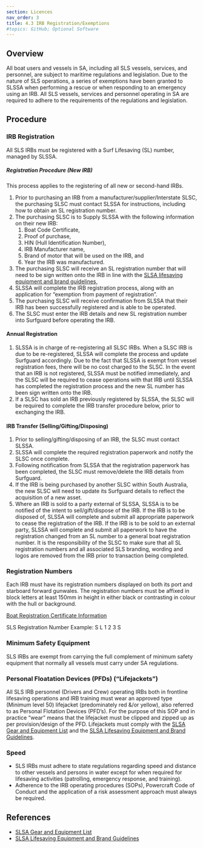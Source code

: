 ```yaml
---
section: Licences
nav_order: 3
title: 4.3 IRB Registration/Exemptions
#topics: GitHub; Optional Software
---
```


## Overview

All boat users and vessels in SA, including all SLS vessels, services, and personnel, are subject to maritime regulations and legislation. Due to the nature of SLS operations, a series of exemptions have been granted to SLSSA when performing a rescue or when responding to an emergency using an IRB. All SLS vessels, services and personnel operating in SA are required to adhere to the requirements of the regulations and legislation.

## Procedure

### IRB Registration

All SLS IRBs must be registered with a Surf Lifesaving (SL) number, managed by SLSSA.

##### Registration Procedure (New IRB)

This process applies to the registering of all new or second-hand IRBs.

1. Prior to purchasing an IRB from a manufacturer/supplier/Interstate SLSC, the purchasing SLSC must contact SLSSA for instructions, including how to obtain an SL registration number.
2. The purchasing SLSC is to Supply SLSSA with the following information on their new IRB:
    1. Boat Code Certificate,
    2. Proof of purchase,
    3. HIN (Hull Identification Number),
    4. IRB Manufacturer name,
    5. Brand of motor that will be used on the IRB, and
    6. Year the IRB was manufactured.
3. The purchasing SLSC will receive an SL registration number that will need to be sign written onto the IRB in line with the [SLSA lifesaving equipment and brand guidelines,](https://members.sls.com.au/members/document_library/1/media/12129)
4. SLSSA will complete the IRB registration process, along with an application for “exemption from payment of registration”.
5. The purchasing SLSC will receive confirmation from SLSSA that their IRB has been successfully registered and is able to be operated.
6. The SLSC must enter the IRB details and new SL registration number into Surfguard before operating the IRB.

#### Annual Registration

1. SLSSA is in charge of re-registering all SLSC IRBs. When a SLSC IRB is due to be re-registered, SLSSA will complete the process and update Surfguard accordingly. Due to the fact that SLSSA is exempt from vessel registration fees, there will be no cost charged to the SLSC. In the event that an IRB is not registered, SLSSA must be notified immediately, and the SLSC will be required to cease operations with that IRB until SLSSA has completed the registration process and the new SL number has been sign written onto the IRB.
2. If a SLSC has sold an IRB previously registered by SLSSA, the SLSC will be required to complete the IRB transfer procedure below, prior to exchanging the IRB.

#### IRB Transfer (Selling/Gifting/Disposing)

1. Prior to selling/gifting/disposing of an IRB, the SLSC must contact SLSSA.
2. SLSSA will complete the required registration paperwork and notify the SLSC once complete.
3. Following notification from SLSSA that the registration paperwork has been completed, the SLSC must remove/delete the IRB details from Surfguard.
4. If the IRB is being purchased by another SLSC within South Australia, the new SLSC will need to update its Surfguard details to reflect the acquisition of a new asset.
5. Where an IRB is sold to a party external of SLSSA, SLSSA is to be notified of the intent to sell/gift/dispose of the IRB. If the IRB is to be disposed of, SLSSA will complete and submit all appropriate paperwork to cease the registration of the IRB. If the IRB is to be sold to an external party, SLSSA will complete and submit all paperwork to have the registration changed from an SL number to a general boat registration number. It is the responsibility of the SLSC to make sure that all SL registration numbers and all associated SLS branding, wording and logos are removed from the IRB prior to transaction being completed.

### Registration Numbers

Each IRB must have its registration numbers displayed on both its port and starboard forward gunwales. The registration numbers must be affixed in block letters at least 150mm in height in either black or contrasting in colour with the hull or background.

[Boat Registration Certificate Information](https://www.sa.gov.au/topics/boating-and-marine/boat-registration/replacing-boat-registration-certificates)

SLS Registration Number Example: S L 1 2 3 S

### Minimum Safety Equipment

SLS IRBs are exempt from carrying the full complement of minimum safety equipment that normally all vessels must carry under SA regulations.

### Personal Floatation Devices (PFDs) (“Lifejackets”)

All SLS IRB personnel (Drivers and Crew) operating IRBs both in frontline lifesaving operations and IRB training must wear an approved type (Minimum level 50) lifejacket (predominately red &/or yellow), also referred to as Personal Flotation Devices (PFD’s). For the purpose of this SOP and in practice “wear” means that the lifejacket must be clipped and zipped up as per provision/design of the PFD. Lifejackets must comply with the [SLSA Gear and Equipment List](https://members.sls.com.au/members/document_library/1/media/12129) and the [SLSA Lifesaving Equipment and Brand Guidelines](https://members.sls.com.au/members/document_library/1/media/2526).

### Speed

- SLS IRBs must adhere to state regulations regarding speed and distance to other vessels and persons in water except for when required for lifesaving activities (patrolling, emergency response, and training).
- Adherence to the IRB operating procedures (SOPs), Powercraft Code of Conduct and the application of a risk assessment approach must always be required.

## References

- [SLSA Gear and Equipment List](https://members.sls.com.au/members/document_library/1/media/12129)
- [SLSA Lifesaving Equipment and Brand Guidelines](https://members.sls.com.au/members/document_library/1/media/2526)